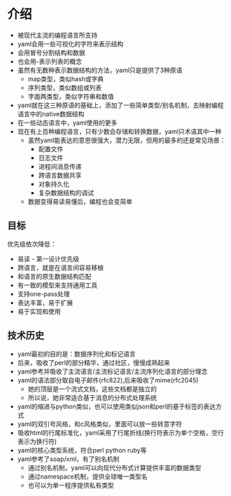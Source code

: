 # 介绍

- 被现代主流的编程语言所支持
- yaml会用一些可视化的字符来表示结构
- 会用冒号分割结构和数据
- 也会用-表示列表的概念
- 虽然有无数种表示数据结构的方法，yaml只是提供了3种原语
  - map类型，类似hash或字典
  - 序列类型，类似数组或列表
  - 字面两类型，类似字符串和数值
- yaml就在这三种原语的基础上，添加了一些简单类型/别名机制，去映射编程语言中的native数据结构
- 在一些动态语言中，yaml使用的更多
- 现在有上百种编程语言，只有少数会存储和转换数据，yaml只术语其中一种
  - 虽然yaml能表达的意思很强大，潜力无限，但用的最多的还是常见场景：
    - 配置文件
    - 日志文件
    - 进程间消息传递
    - 跨语言数据共享
    - 对象持久化
    - 复杂数据结构的调试
  - 数据变得易读易懂后，编程也会变简单

## 目标

优先级依次降低：
- 易读 - 第一设计优先级
- 跨语言，就是在语言间容易移植
- 和语言的原生数据结构匹配
- 有一致的模型来支持通用工具
- 支持one-pass处理
- 表达丰富，易于扩展
- 易于实现和使用

## 技术历史

- yaml最初的目的是：数据序列化和标记语言
- 后来，吸收了perl的部分精华，通过社区，慢慢成熟起来
- yaml参考并吸收了主流语言/主流标记语言/主流序列化语言的部分理念
- yaml的语法部分取自电子邮件(rfc822),后来吸收了mime(rfc2045)
  - 她的顶层是一个流式文档，这些文档都是独立的
  - 所以说，她非常适合基于消息的分布式处理系统
- yaml的缩进与python类似，也可以使用类似json和perl的基于标签的表达方式
- yaml的双引号风格，和c风格类似，里面可以放一些转意字符
- 吸收html的行尾标准化，yaml采用了行尾折线(换行符表示为单个空格，空行表示为换行符) 
- yaml的核心类型系统，符合perl python ruby等
- yaml参考了soap/xml，有了别名机制
  - 通过别名机制，yaml可以向现代分布式计算提供丰富的数据类型
  - 通过namespace机制，提供全球唯一类型名
  - 也可以为单一程序提供私有类型

